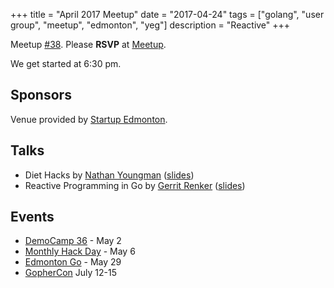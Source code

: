 +++
title = "April 2017 Meetup"
date = "2017-04-24"
tags = ["golang", "user group", "meetup", "edmonton", "yeg"]
description = "Reactive"
+++

Meetup [#38](https://github.com/edmontongo/presentations/issues/61). Please **RSVP** at [Meetup](https://www.meetup.com/startupedmonton/events/238753916/).

We get started at 6:30 pm.

## Sponsors 

Venue provided by [Startup Edmonton](http://www.startupedmonton.com/).

## Talks

* Diet Hacks by [Nathan Youngman](https://github.com/nathany) ([slides](https://speakerdeck.com/nathany/diet-hacks))
* Reactive Programming in Go by [Gerrit Renker](https://github.com/grrtrr) ([slides](https://go-talks.appspot.com/github.com/edmontongo/presentations/2017-04/Reactive-Go/reactive_go.slide))

## Events

* [DemoCamp 36](http://www.startupedmonton.com/democamp/) - May 2
* [Monthly Hack Day](https://www.meetup.com/startupedmonton/events/239229606/) - May 6
* [Edmonton Go](https://www.meetup.com/startupedmonton/events/237438348/) - May 29
* [GopherCon](https://gophercon.com/) July 12-15

